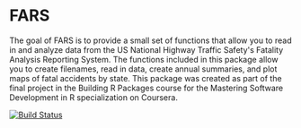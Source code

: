 <!-- README.md is generated from README.Rmd. Please edit that file -->
FARS
====

The goal of FARS is to provide a small set of functions that allow you to read in and analyze data from the US National Highway Traffic Safety's Fatality Analysis Reporting System. The functions included in this package allow you to create filenames, read in data, create annual summaries, and plot maps of fatal accidents by state. This package was created as part of the final project in the Building R Packages course for the Mastering Software Development in R specialization on Coursera.


[![Build Status](https://travis-ci.org/gharrels/FARS_.svg?branch=master)](https://travis-ci.org/gharrels/FARS_)
